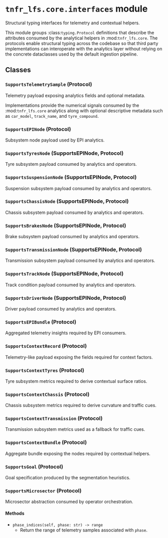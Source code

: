 # `tnfr_lfs.core.interfaces` module
Structural typing interfaces for telemetry and contextual helpers.

This module groups :class:`typing.Protocol` definitions that describe the
attributes consumed by the analytical helpers in :mod:`tnfr_lfs.core`.  The
protocols enable structural typing across the codebase so that third party
implementations can interoperate with the analytics layer without relying on
the concrete dataclasses used by the default ingestion pipeline.

## Classes
### `SupportsTelemetrySample` (Protocol)
Telemetry payload exposing analytics fields and optional metadata.

Implementations provide the numerical signals consumed by the
:mod:`tnfr_lfs.core` analytics along with optional descriptive metadata such
as ``car_model``, ``track_name``, and ``tyre_compound``.

### `SupportsEPINode` (Protocol)
Subsystem node payload used by EPI analytics.

### `SupportsTyresNode` (SupportsEPINode, Protocol)
Tyre subsystem payload consumed by analytics and operators.

### `SupportsSuspensionNode` (SupportsEPINode, Protocol)
Suspension subsystem payload consumed by analytics and operators.

### `SupportsChassisNode` (SupportsEPINode, Protocol)
Chassis subsystem payload consumed by analytics and operators.

### `SupportsBrakesNode` (SupportsEPINode, Protocol)
Brake subsystem payload consumed by analytics and operators.

### `SupportsTransmissionNode` (SupportsEPINode, Protocol)
Transmission subsystem payload consumed by analytics and operators.

### `SupportsTrackNode` (SupportsEPINode, Protocol)
Track condition payload consumed by analytics and operators.

### `SupportsDriverNode` (SupportsEPINode, Protocol)
Driver payload consumed by analytics and operators.

### `SupportsEPIBundle` (Protocol)
Aggregated telemetry insights required by EPI consumers.

### `SupportsContextRecord` (Protocol)
Telemetry-like payload exposing the fields required for context factors.

### `SupportsContextTyres` (Protocol)
Tyre subsystem metrics required to derive contextual surface ratios.

### `SupportsContextChassis` (Protocol)
Chassis subsystem metrics required to derive curvature and traffic cues.

### `SupportsContextTransmission` (Protocol)
Transmission subsystem metrics used as a fallback for traffic cues.

### `SupportsContextBundle` (Protocol)
Aggregate bundle exposing the nodes required by contextual helpers.

### `SupportsGoal` (Protocol)
Goal specification produced by the segmentation heuristics.

### `SupportsMicrosector` (Protocol)
Microsector abstraction consumed by operator orchestration.

#### Methods
- `phase_indices(self, phase: str) -> range`
  - Return the range of telemetry samples associated with ``phase``.

